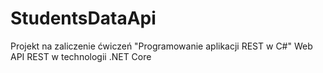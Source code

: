# StudentsDataApi
Projekt na zaliczenie ćwiczeń "Programowanie aplikacji REST w C#"
Web API REST w technologii .NET Core
